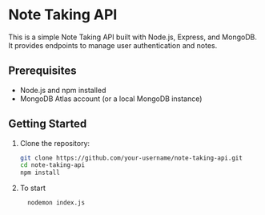# Note Taking API

This is a simple Note Taking API built with Node.js, Express, and MongoDB. It provides endpoints to manage user authentication and notes.

## Prerequisites

- Node.js and npm installed
- MongoDB Atlas account (or a local MongoDB instance)

## Getting Started

1. Clone the repository:

   ```bash
   git clone https://github.com/your-username/note-taking-api.git
   cd note-taking-api
   npm install
2. To start 
   
   ```bash
     nodemon index.js
